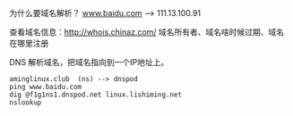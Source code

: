 为什么要域名解析？
www.baidu.com  --> 111.13.100.91

查看域名信息：http://whois.chinaz.com/
    域名所有者、域名啥时候过期、域名在哪里注册


DNS  解析域名，把域名指向到一个IP地址上。

    aminglinux.club  (ns) --> dnspod 
    ping www.baidu.com 
    dig @f1g1ns1.dnspod.net linux.lishiming.net
    nslookup 

